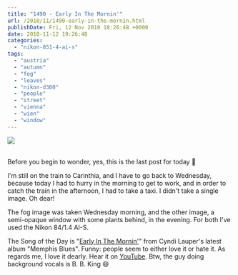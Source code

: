 ```yaml
---
title: "1490 - Early In The Mornin'"
url: /2010/11/1490-early-in-the-mornin.html
publishDate: Fri, 12 Nov 2010 18:26:48 +0000
date: 2010-11-12 19:26:48
categories: 
  - "nikon-851-4-ai-s"
tags: 
  - "austria"
  - "autumn"
  - "fog"
  - "leaves"
  - "nikon-d300"
  - "people"
  - "street"
  - "vienna"
  - "wien"
  - "window"
---
```

<div class="container">
<div class="center"><a target="_blank" href="https://d25zfm9zpd7gm5.cloudfront.net/1200x1200/2010/20101110_082504_ps.jpg"><img src="https://d25zfm9zpd7gm5.cloudfront.net/0600x0600/2010/20101110_082504_ps.jpg" /></a></div>
</div>
<br />

Before you begin to wonder, yes, this is the last post for today 🙂

<a target="_blank" href="https://d25zfm9zpd7gm5.cloudfront.net/1200x1200/2010/20101110_172503_ps.jpg"><img style="margin: 0pt 0px 0pt 10px; float: right;" src="https://d25zfm9zpd7gm5.cloudfront.net/0150x0150/2010/20101110_172503_ps.jpg" alt="" border="0" /></a> I'm still on the train to Carinthia, and I have to go back to Wednesday, because today I had to hurry in the morning to get to work, and in order to catch the train in the afternoon, I had to take a taxi. I didn't take a single image. Oh dear!

 The fog image was taken Wednesday morning, and the other image, a semi-opaque window with some plants behind, in the evening. For both I've used the Nikon 84/1.4 AI-S.

The Song of the Day is "<a target="_blank" href="http://www.lyricsmode.com/lyrics/r/ray_charles/early_in_the_mornin.html">Early In The Mornin'</a>" from Cyndi Lauper's latest album "Memphis Blues". Funny: people seem to either love it or hate it. As regards me, I love it dearly. Hear it on <a target="_blank" href="http://www.youtube.com/watch?v=6sMEvEAks4I">YouTube</a>. Btw, the guy doing background vocals is B. B. King 😄

